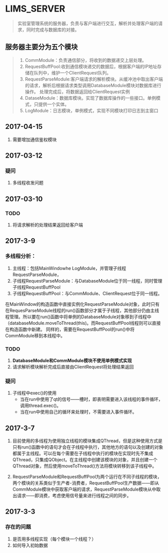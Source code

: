 # LIMS_SERVER

> 实验室管理系统的服务器，负责与客户端进行交互，解析并处理客户端的请求，同时完成与数据库的对接。

## 服务器主要分为五个模块
> 1. CommModule：负责通信部分，将收到的数据递交上层处理。
>2. RequestBuffPool:收到通信模块递交的数据后，根据客户端的IP地址存储在队列中，维护一个ClientRequest队列。
>3. RequestParseModule:客户端请求的解析模块。从缓冲池中取出客户端的请求，解析后根据请求类型调用DatabaseModule模块对数据库进行操作。
处理完成后，将数据返回给ClientRequest实例
>4. DataseModule：数据库模块。实现了数据库操作的一些接口。单例模式，只提供一个实体。
>5. LogModule：日志模块，单例模式，实现不同模块打印日志到主窗口

## 2017-04-15
1. 需要增加通信鉴权模块 

## 2017-03-12
### 疑问
1. 多线程收发问题


## 2017-03-10 
### TODO
1. 将请求解析的处理结果返回给客户端


## 2017-3-9 
### 多线程分析：
1. 主线程：包括MainWindowhe LogModule，并管理子线程RequestParseModule，
2. 子线程RequestParseModule：与DatabaseModule位于同一线程，同时管理子线程RequestBuffPool
3. 子线程RequestBuffPool：与CommModule、ClientRequest位于同一线程。

在MainWindow的构造函数中直接实例化RequestParseModule对象，此时只有在RequesParseModule线程的run()函数部分才属于子线程，其他部分仍由主线程管理。所以要在run()函数中将单例的DatabaseModule对象移到子线程中（databaseModule.moveToThread(this)。而RequestBuffPool线程则可以直接在构造函数中新建。
同样的，需要在RequestBuffPool的run()中将CommModule移到本线程中。

### TODO
1. **DatabaseModule和CommModule模块不使用单例模式实现**
2. 请求解析模块解析完成后直接由ClientRequest将处理结果返回

### 疑问
1. 子线程中exec()的使用
    * 当在run中使用了qt的信号——槽时，即表明需要进入该线程的事件循环，调用thread.exec()。
    * 当在run中使用自己的循环来处理时，不需要进入事件循环。



## 2017-3-7
1. 目前使用的多线程为使用独立线程的模块集成QThread，但是这种使用方式是只有run()函数中的语句才会在子线程中执行，其他地方的语句以及创建的对象都属于主线程。可以在每个需要在子线程中执行的模块在实现时先不集成QThread，只集成QObject。在主线程中创建该模块的对象，并且创建一个QThread对象，然后使用moveToThread()方法将模块转移到该子线程中。

2. RequestParseModule和RequestBuffPool为两个运行在不同子线程的模块，两个模块的关系类似于生产者-消费者，RequestBuffPool生产数据——即从CommModule模块中获取客户端的请求，RequestParseModule模块从中取出请求——即消费，考虑使用信号量来进行线程之间的同步。


## 2017-3-3
### 存在的问题
1. 是否用多线程实现（每个模块一个线程？）
2. 如何导入初始数据